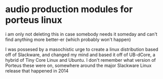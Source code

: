 audio production modules for porteus linux
==========
i am only not deleting this in case somebody needs it someday and can't find anything more better-er (which probably won't happen)

I was possesed by a masochistic urge to create a linux distribution based off of Slackware, and changed my mind and based it off of UB-dCore, a hybrid of Tiny Core Linux and Ubuntu. I don't remember what  version of Porteus these were on, somewhere around the major Slackware Linux release that happened in 2014
